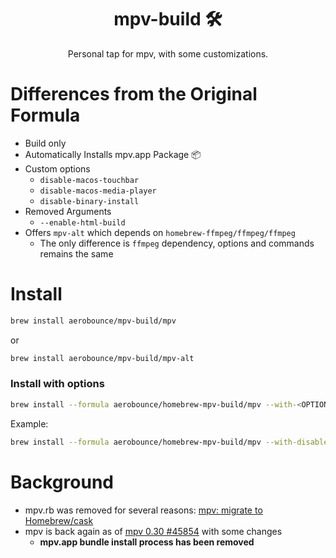 <h1 align="center">mpv-build 🛠</h1>
<p align="center">Personal tap for mpv, with some customizations.</p>

# Differences from the Original Formula
- Build only
- Automatically Installs mpv.app Package 📦
- Custom options
    - `disable-macos-touchbar`
    - `disable-macos-media-player`
    - `disable-binary-install`
- Removed Arguments
    - `--enable-html-build`
- Offers `mpv-alt` which depends on `homebrew-ffmpeg/ffmpeg/ffmpeg`
    - The only difference is `ffmpeg` dependency, options and commands remains the same

# Install
```sh
brew install aerobounce/mpv-build/mpv
```

or

```sh
brew install aerobounce/mpv-build/mpv-alt
```

### Install with options
```sh
brew install --formula aerobounce/homebrew-mpv-build/mpv --with-<OPTION> ...
```

Example:

```sh
brew install --formula aerobounce/homebrew-mpv-build/mpv --with-disable-macos-media-player
```

# Background
- mpv.rb was removed for several reasons: [mpv: migrate to Homebrew/cask](https://github.com/Homebrew/homebrew-core/commit/41444d526c40b93069b7f0c5414539deb0534179)
- mpv is back again as of [mpv 0.30 #45854](https://github.com/Homebrew/homebrew-core/pull/45854) with some changes
  - **mpv.app bundle install process has been removed**
